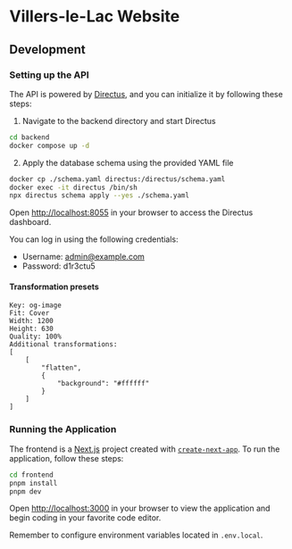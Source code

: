 # Villers-le-Lac Website

## Development

### Setting up the API

The API is powered by [Directus](https://directus.io/), and you can initialize it by following these steps:

1. Navigate to the backend directory and start Directus

```sh
cd backend
docker compose up -d
```

2. Apply the database schema using the provided YAML file

```sh
docker cp ./schema.yaml directus:/directus/schema.yaml
docker exec -it directus /bin/sh
npx directus schema apply --yes ./schema.yaml
```

Open [http://localhost:8055](http://localhost:8055) in your browser to access the Directus dashboard.

You can log in using the following credentials:

- Username: admin@example.com
- Password: d1r3ctu5

#### Transformation presets

```
Key: og-image
Fit: Cover
Width: 1200
Height: 630
Quality: 100%
Additional transformations:
[
    [
        "flatten",
        {
            "background": "#ffffff"
        }
    ]
]
```

### Running the Application

The frontend is a [Next.js](https://nextjs.org/) project created with [`create-next-app`](https://github.com/vercel/next.js/tree/canary/packages/create-next-app). To run the application, follow these steps:

```sh
cd frontend
pnpm install
pnpm dev
```

Open [http://localhost:3000](http://localhost:3000) in your browser to view the application and begin coding in your favorite code editor.

Remember to configure environment variables located in `.env.local`.
